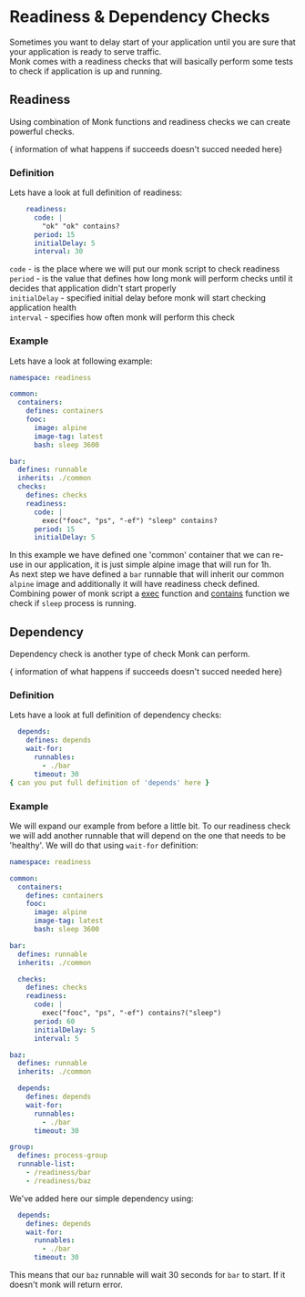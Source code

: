 # Readiness & Dependency Checks

Sometimes you want to delay start of your application until you are sure that your application is ready to serve traffic.  
Monk comes with a readiness checks that will basically perform some tests to check if application is up and running.  

## Readiness

Using combination of Monk functions and readiness checks we can create powerful checks.  

{ information of what happens if succeeds doesn't succed needed here}

### Definition
Lets have a look at full definition of readiness:  

```yaml
    readiness:
      code: |
        "ok" "ok" contains?
      period: 15
      initialDelay: 5
      interval: 30
```
`code` - is the place where we will put our monk script to check readiness  
`period` - is the value that defines how long monk will perform checks until it decides that application didn't start properly  
`initialDelay` - specified initial delay before monk will start checking application health  
`interval` - specifies how often monk will perform this check  

### Example
Lets have a look at following example:

```yaml
namespace: readiness

common:
  containers:
    defines: containers
    fooc:
      image: alpine
      image-tag: latest
      bash: sleep 3600

bar:
  defines: runnable
  inherits: ./common
  checks:
    defines: checks
    readiness:
      code: |
        exec("fooc", "ps", "-ef") "sleep" contains?
      period: 15
      initialDelay: 5
```

In this example we have defined one 'common' container that we can re-use in our application, it is just simple alpine image that will run for 1h.  
As next step we have defined a `bar` runnable that will inherit our common `alpine` image and additionally it will have readiness check defined.  
Combining power of monk script a [exec](/monkscript/operators/containers/#exec) function and [contains](/monkscript/operators/boolean/#contains-has) function we check if `sleep` process is running.

## Dependency

Dependency check is another type of check Monk can perform.  

{ information of what happens if succeeds doesn't succed needed here}

### Definition

Lets have a look at full definition of dependency checks:  

```yaml
  depends:
    defines: depends
    wait-for:
      runnables:
        - ./bar
      timeout: 30
{ can you put full definition of 'depends' here }
```

### Example

We will expand our example from before a little bit. To our readiness check we will add another runnable that will depend on the one that needs to be 'healthy'. We will do that using `wait-for` definition:

```yaml
namespace: readiness

common:
  containers:
    defines: containers
    fooc:
      image: alpine
      image-tag: latest
      bash: sleep 3600

bar:
  defines: runnable
  inherits: ./common

  checks:
    defines: checks
    readiness:
      code: |
        exec("fooc", "ps", "-ef") contains?("sleep")
      period: 60
      initialDelay: 5
      interval: 5

baz:
  defines: runnable
  inherits: ./common

  depends:
    defines: depends
    wait-for:
      runnables:
        - ./bar
      timeout: 30

group:
  defines: process-group
  runnable-list:
    - /readiness/bar
    - /readiness/baz
```

We've added here our simple dependency using:  

```yaml
  depends:
    defines: depends
    wait-for:
      runnables:
        - ./bar
      timeout: 30
```

This means that our `baz` runnable will wait 30 seconds for `bar` to start. If it doesn't monk will return error.
